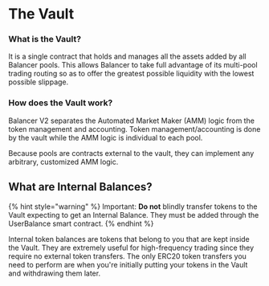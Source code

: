 # The Vault

### What is the Vault?

It is a single contract that holds and manages all the assets added by all Balancer pools. This allows Balancer to take full advantage of its multi-pool trading routing so as to offer the greatest possible liquidity with the lowest possible slippage.

### How does the Vault work?

Balancer V2 separates the Automated Market Maker \(AMM\) logic from the token management and accounting. Token management/accounting is done by the vault while the AMM logic is individual to each pool.

Because pools are contracts external to the vault, they can implement any arbitrary, customized AMM logic.

## What are Internal Balances?

{% hint style="warning" %}
Important: **Do not** blindly transfer tokens to the Vault expecting to get an Internal Balance. They must be added through the UserBalance smart contract.
{% endhint %}

Internal token balances are tokens that belong to you that are kept inside the Vault. They are extremely useful for high-frequency trading since they require no external token transfers. The only ERC20 token transfers you need to perform are when you're initially putting your tokens in the Vault and withdrawing them later.

